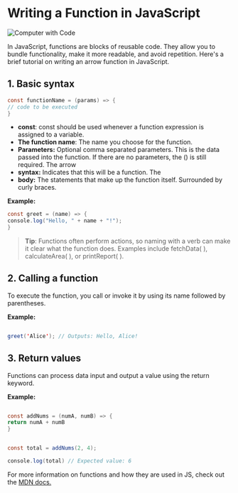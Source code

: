# Writing a Function in JavaScript

![Computer with Code](https://images.unsplash.com/photo-1587620962725-abab7fe55159?auto=format&fit=crop&q=80&w=1631&ixlib=rb-4.0.3&ixid=M3wxMjA3fDB8MHxwaG90by1wYWdlfHx8fGVufDB8fHx8fA%3D%3D)

In JavaScript, functions are blocks of reusable code. They allow you to bundle functionality, make it more readable, and avoid repetition. Here's a brief tutorial on writing an arrow function in JavaScript.

## 1. Basic syntax

```java script
const functionName = (params) => {
// code to be executed
}
```

- **const**: const should be used whenever a function expression is assigned to a variable.
- **The function name**: The name you choose for the function.
- **Parameters:** Optional comma separated parameters. This is the data passed into the function. If there are no parameters, the () is still required.
  The arrow
- **syntax:** Indicates that this will be a function.
  The
- **body:** The statements that make up the function itself. Surrounded by curly braces.

**Example:**

```java script
const greet = (name) => {
console.log("Hello, " + name + "!");
}
```

> **Tip**: Functions often perform actions, so naming with a verb can make it clear what the function does. Examples include fetchData( ), calculateArea( ), or printReport( ).

## 2. Calling a function

To execute the function, you call or invoke it by using its name followed by parentheses.

**Example:**

```java script

greet('Alice'); // Outputs: Hello, Alice!
```

## 3. Return values

Functions can process data input and output a value using the return keyword.

**Example:**

```java script

const addNums = (numA, numB) => {
return numA + numB
}


const total = addNums(2, 4);

console.log(total) // Expected value: 6
```

For more information on functions and how they are used in JS, check out the
[MDN docs.](https://developer.mozilla.org/en-US/docs/Web/JavaScript/Guide/Functions)
